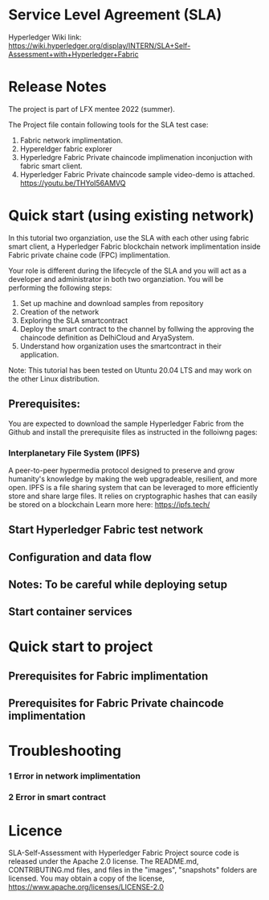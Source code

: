 # Service Level Agreement (SLA)


 Hyperledger Wiki link: https://wiki.hyperledger.org/display/INTERN/SLA+Self-Assessment+with+Hyperledger+Fabric 
 
# Release Notes

The project is part of LFX mentee 2022 (summer).

The Project file contain following tools for the SLA test case:

1. Fabric network implimentation.
2. Hypereldger fabric explorer
3. Hyperledgre Fabric Private chaincode implimenation inconjuction with fabric smart client.
4. Hyperledger Fabric Private chaincode sample video-demo is attached. https://youtu.be/THYoI56AMVQ 

# Quick start (using existing network)
 In this tutorial two organziation, use the SLA with each other using fabric smart client, a Hyperledger Fabric blockchain network implimentation inside Fabric private chaine code (FPC) implimentation.

 Your role is different during the lifecycle of the SLA and you will act as a developer and administrator in both two organziation. You will be performing the following steps:

 1. Set up machine and download samples from repository
 2. Creation of the network
 3. Exploring the SLA smartcontract
 4. Deploy the smart contract to the channel by follwing the approving the chaincode definition as DelhiCloud and AryaSystem.
 5. Understand how organization uses the smartcontract in their application.

Note: This tutorial has been tested on Utuntu 20.04 LTS and may work on the other Linux distribution.

## Prerequisites:

You are expected to download the sample Hyperledger Fabric from the Github and install the prerequisite files as instructed in the folloiwng pages: 


### Interplanetary File System (IPFS) 
A peer-to-peer hypermedia protocol designed to preserve and grow humanity's knowledge by making the web upgradeable, resilient, and more open. IPFS is a file sharing system that can be leveraged to more efficiently store and share large files. It relies on cryptographic hashes that can easily be stored on a blockchain Learn more here: https://ipfs.tech/

## Start Hyperledger Fabric test network

## Configuration and data flow

## Notes: To be careful while deploying setup

## Start container services


# Quick start to project
## Prerequisites for Fabric implimentation


## Prerequisites for Fabric Private chaincode implimentation

# Troubleshooting
### 1 Error in network implimentation

### 2 Error in smart contract




# Licence
SLA-Self-Assessment with Hyperledger Fabric Project source code is released under the Apache 2.0 license. The README.md, CONTRIBUTING.md files, and files in the "images", "snapshots" folders are licensed. You may obtain a copy of the license, https://www.apache.org/licenses/LICENSE-2.0 

